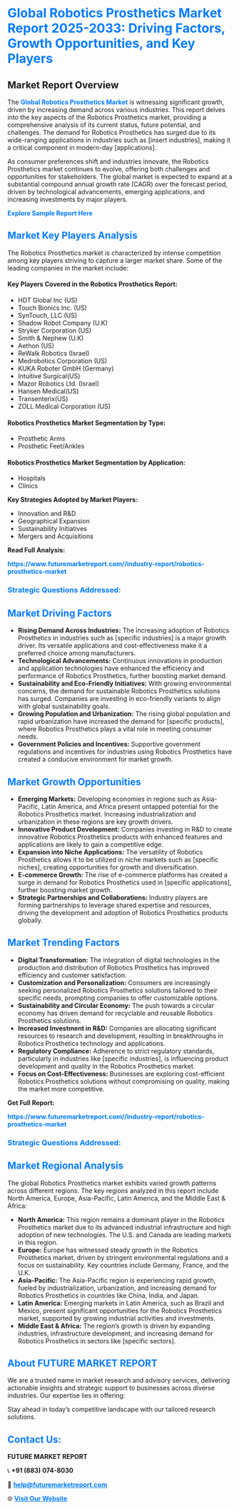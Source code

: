 <h1 style="color: #007BFF;">Global Robotics Prosthetics Market Report 2025-2033: Driving Factors, Growth Opportunities, and Key Players</h1>

<section id="overview">
<h2>Market Report Overview</h2>
<p>The <a href="https://www.futuremarketreport.com//industry-report/robotics-prosthetics-market" style="color: #007BFF; text-decoration: none;"><strong>Global Robotics Prosthetics Market</strong></a> is witnessing significant growth, driven by increasing demand across various industries. This report delves into the key aspects of the Robotics Prosthetics market, providing a comprehensive analysis of its current status, future potential, and challenges. The demand for Robotics Prosthetics has surged due to its wide-ranging applications in industries such as [insert industries], making it a critical component in modern-day [applications].</p>
<p>As consumer preferences shift and industries innovate, the Robotics Prosthetics market continues to evolve, offering both challenges and opportunities for stakeholders. The global market is expected to expand at a substantial compound annual growth rate (CAGR) over the forecast period, driven by technological advancements, emerging applications, and increasing investments by major players.</p>
</section>

<section id="overview">
<p><a href="https://www.futuremarketreport.com//request-sample/reportId=63010" style="color: #007BFF; text-decoration: none;"><strong>Explore Sample Report Here</strong></a></p>
</section>

<section id="key-players">
<h2 style="color: #007BFF;">Market Key Players Analysis</h2>
<p>The Robotics Prosthetics market is characterized by intense competition among key players striving to capture a larger market share. Some of the leading companies in the market include:</p>
<h4>Key Players Covered in the Robotics Prosthetics Report:</h4>
<ul><li>HDT Global Inc (US)</li><li>Touch Bionics Inc. (US)</li><li>SynTouch, LLC (US)</li><li>Shadow Robot Company (U.K)</li><li>Stryker Corporation (US)</li><li>Smith &amp; Nephew (U.K)</li><li>Aethon (US)</li><li>ReWalk Robotics (Israel)</li><li>Medrobotics Corporation (US)</li><li>KUKA Roboter GmbH (Germany)</li><li>Intuitive Surgical(US)</li><li>Mazor Robotics Ltd. (Israel)</li><li>Hansen Medical(US)</li><li>Transenterix(US)</li><li>ZOLL Medical Corporation (US)</li></ul>
<h4>Robotics Prosthetics Market Segmentation by Type:</h4>
<ul><li>Prosthetic Arms</li><li>Prosthetic Feet/Ankles</li></ul>

<h4>Robotics Prosthetics Market Segmentation by Application:</h4>
<ul><li>Hospitals</li><li>Clinics</li></ul>
<p><strong>Key Strategies Adopted by Market Players:</strong></p>
<ul>
<li>Innovation and R&D</li>
<li>Geographical Expansion</li>
<li>Sustainability Initiatives</li>
<li>Mergers and Acquisitions</li>
</ul>
</section>

<section>
<p><strong>Read Full Analysis: </strong></p><a href="https://www.futuremarketreport.com//industry-report/robotics-prosthetics-market" style="color: #007BFF; text-decoration: none;"><strong>https://www.futuremarketreport.com//industry-report/robotics-prosthetics-market</strong></a>
<h3 style="color: #007BFF;">Strategic Questions Addressed:</h3>
</section>

<section id="driving-factors">
<h2 style="color: #007BFF;">Market Driving Factors</h2>
<ul>
<li><strong>Rising Demand Across Industries:</strong> The increasing adoption of Robotics Prosthetics in industries such as [specific industries] is a major growth driver. Its versatile applications and cost-effectiveness make it a preferred choice among manufacturers.</li>
<li><strong>Technological Advancements:</strong> Continuous innovations in production and application technologies have enhanced the efficiency and performance of Robotics Prosthetics, further boosting market demand.</li>
<li><strong>Sustainability and Eco-Friendly Initiatives:</strong> With growing environmental concerns, the demand for sustainable Robotics Prosthetics solutions has surged. Companies are investing in eco-friendly variants to align with global sustainability goals.</li>
<li><strong>Growing Population and Urbanization:</strong> The rising global population and rapid urbanization have increased the demand for [specific products], where Robotics Prosthetics plays a vital role in meeting consumer needs.</li>
<li><strong>Government Policies and Incentives:</strong> Supportive government regulations and incentives for industries using Robotics Prosthetics have created a conducive environment for market growth.</li>
</ul>
</section>

<section id="growth-opportunities">
<h2 style="color: #007BFF;">Market Growth Opportunities</h2>
<ul>
<li><strong>Emerging Markets:</strong> Developing economies in regions such as Asia-Pacific, Latin America, and Africa present untapped potential for the Robotics Prosthetics market. Increasing industrialization and urbanization in these regions are key growth drivers.</li>
<li><strong>Innovative Product Development:</strong> Companies investing in R&D to create innovative Robotics Prosthetics products with enhanced features and applications are likely to gain a competitive edge.</li>
<li><strong>Expansion into Niche Applications:</strong> The versatility of Robotics Prosthetics allows it to be utilized in niche markets such as [specific niches], creating opportunities for growth and diversification.</li>
<li><strong>E-commerce Growth:</strong> The rise of e-commerce platforms has created a surge in demand for Robotics Prosthetics used in [specific applications], further boosting market growth.</li>
<li><strong>Strategic Partnerships and Collaborations:</strong> Industry players are forming partnerships to leverage shared expertise and resources, driving the development and adoption of Robotics Prosthetics products globally.</li>
</ul>
</section>

<section id="trending-factors">
<h2 style="color: #007BFF;">Market Trending Factors</h2>
<ul>
<li><strong>Digital Transformation:</strong> The integration of digital technologies in the production and distribution of Robotics Prosthetics has improved efficiency and customer satisfaction.</li>
<li><strong>Customization and Personalization:</strong> Consumers are increasingly seeking personalized Robotics Prosthetics solutions tailored to their specific needs, prompting companies to offer customizable options.</li>
<li><strong>Sustainability and Circular Economy:</strong> The push towards a circular economy has driven demand for recyclable and reusable Robotics Prosthetics solutions.</li>
<li><strong>Increased Investment in R&D:</strong> Companies are allocating significant resources to research and development, resulting in breakthroughs in Robotics Prosthetics technology and applications.</li>
<li><strong>Regulatory Compliance:</strong> Adherence to strict regulatory standards, particularly in industries like [specific industries], is influencing product development and quality in the Robotics Prosthetics market.</li>
<li><strong>Focus on Cost-Effectiveness:</strong> Businesses are exploring cost-efficient Robotics Prosthetics solutions without compromising on quality, making the market more competitive.</li>
</ul>
</section>

<section>
<p><strong>Get Full Report: </strong></p><a href="https://www.futuremarketreport.com//industry-report/robotics-prosthetics-market" style="color: #007BFF; text-decoration: none;"><strong>https://www.futuremarketreport.com//industry-report/robotics-prosthetics-market</strong></a>
<h3 style="color: #007BFF;">Strategic Questions Addressed:</h3>
</section>


<section id="regional-analysis">
<h2 style="color: #007BFF;">Market Regional Analysis</h2>
<p>The global Robotics Prosthetics market exhibits varied growth patterns across different regions. The key regions analyzed in this report include North America, Europe, Asia-Pacific, Latin America, and the Middle East & Africa:</p>
<ul>
<li><strong>North America:</strong> This region remains a dominant player in the Robotics Prosthetics market due to its advanced industrial infrastructure and high adoption of new technologies. The U.S. and Canada are leading markets in this region.</li>
<li><strong>Europe:</strong> Europe has witnessed steady growth in the Robotics Prosthetics market, driven by stringent environmental regulations and a focus on sustainability. Key countries include Germany, France, and the U.K.</li>
<li><strong>Asia-Pacific:</strong> The Asia-Pacific region is experiencing rapid growth, fueled by industrialization, urbanization, and increasing demand for Robotics Prosthetics in countries like China, India, and Japan.</li>
<li><strong>Latin America:</strong> Emerging markets in Latin America, such as Brazil and Mexico, present significant opportunities for the Robotics Prosthetics market, supported by growing industrial activities and investments.</li>
<li><strong>Middle East & Africa:</strong> The region’s growth is driven by expanding industries, infrastructure development, and increasing demand for Robotics Prosthetics in sectors like [specific sectors].</li>
</ul>
</section>

<footer>
<h2 style="color: #007BFF;">About FUTURE MARKET REPORT</h2>
<p>We are a trusted name in market research and advisory services, delivering actionable insights and strategic support to businesses across diverse industries. Our expertise lies in offering:</p>

<p>Stay ahead in today’s competitive landscape with our tailored research solutions.</p>

<h2 style="color: #007BFF;">Contact Us:</h2>
<p><strong>FUTURE MARKET REPORT</strong></p>
<p>📞 <strong>+91 (883) 074-8030</strong></p>
<p>📧 <strong><a href="mailto:help@futuremarketreport.com" style="color: #007BFF;">help@futuremarketreport.com</a></strong></p>
<p>🌐 <strong><a href="https://www.futuremarketreport.com/" style="color: #007BFF;">Visit Our Website</a></strong></p>
</footer>